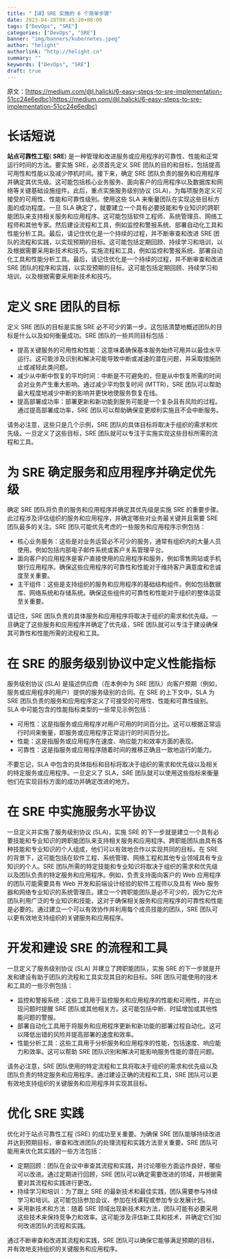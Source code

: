 ```yaml
---
title: "【译】SRE 实施的 6 个简单步骤"
date: 2023-04-28T08:45:20+08:00
tags: ["DevOps", "SRE"]
categories: ["DevOps", "SRE"]
banner: "img/banners/kubernetes.jpeg"
author: "helight"
authorlink: "http://helight.cn"
summary: ""
keywords: ["DevOps", "SRE"]
draft: true
---
```


原文：[https://medium.com/@l.halicki/6-easy-steps-to-sre-implementation-51cc24e6edbc](https://medium.com/@l.halicki/6-easy-steps-to-sre-implementation-51cc24e6edbc)

# 长话短说

**站点可靠性工程**( **SRE**) 是一种管理和改进服务或应用程序的可靠性、性能和正常运行时间的方法。要实施 SRE，必须首先定义 SRE 团队的目的和目标，包括提高可用性和性能以及减少停机时间。接下来，确定 SRE 团队负责的服务和应用程序并确定其优先级。这可能包括核心业务服务、面向客户的应用程序以及数据库和网络等关键基础设施组件。此后，重点实施服务级别协议 (SLA)，为每项服务定义可接受的可用性、性能和可靠性级别。使用这些 SLA 来衡量团队在实现这些目标方面的成功程度。一旦 SLA 确定了，就要建立一个具有必要技能和专业知识的跨职能团队来支持相关服务和应用程序。这可能包括软件工程师、系统管理员、网络工程师和其他专家。然后建设流程和工具，例如监控和警报系统、部署自动化工具和性能分析工具。最后，请记住优化是一个持续的过程，并不断审查和改进 SRE 团队的流程和实践，以实现预期的目标。这可能包括定期回顾、持续学习和培训，以及根据需要采用新技术和技巧。实施流程和工具，例如监控和警报系统、部署自动化工具和性能分析工具。最后，请记住优化是一个持续的过程，并不断审查和改进 SRE 团队的程序和实践，以实现预期的目标。这可能包括定期回顾、持续学习和培训，以及根据需要采用新技术和技巧。

# 定义 SRE 团队的目标

定义 SRE 团队的目标是实施 SRE 必不可少的第一步。这包括清楚地概述团队的目标是什么以及如何衡量成功。SRE 团队的一些共同目标包括：

-   提高关键服务的可用性和性能：这意味着确保基本服务始终可用并以最佳水平运行。这可能涉及识别和解决可能导致中断或减速的潜在问题，并采取措施防止或减轻此类问题。
-   减少从中断中恢复的平均时间：中断是不可避免的，但是从中恢复所需的时间会对业务产生重大影响。通过减少平均恢复时间 (MTTR)，SRE 团队可以帮助最大程度地减少中断的影响并更快地使服务恢复在线。
-   提高部署成功率：部署更新和新功能到服务可能是一个复杂且有风险的过程。通过提高部署成功率，SRE 团队可以帮助确保变更顺利实施且不会中断服务。

请务必注意，这些只是几个示例，SRE 团队的具体目标将取决于组织的需求和优先级。一旦定义了这些目标，SRE 团队就可以专注于实施实现这些目标所需的流程和工具。

# 为 SRE 确定服务和应用程序并确定优先级

确定 SRE 团队将负责的服务和应用程序并确定其优先级是实施 SRE 的重要步骤。此过程涉及评估组织的服务和应用程序，并确定哪些对业务最关键并且需要 SRE 团队最多的关注。SRE 团队可能优先考虑的一些服务和应用程序示例包括：

-   核心业务服务：这些是对业务运营必不可少的服务，通常有组织内的大量人员使用。例如包括内部电子邮件系统或客户关系管理平台。
-   面向客户的应用程序是客户直接使用的应用程序和服务，例如零售网站或手机银行应用程序。确保这些应用程序的可靠性和性能对于维持客户满意度和忠诚度至关重要。
-   主干组件：这些是支持组织的服务和应用程序的基础结构组件。例如包括数据库、网络系统和存储系统。确保这些组件的可靠性和性能对于组织的整体运营至关重要。

请记住，SRE 团队负责的具体服务和应用程序将取决于组织的需求和优先级。一旦确定了这些服务和应用程序并确定了优先级，SRE 团队就可以专注于建设确保其可靠性和性能所需的流程和工具。

# 在 SRE 的服务级别协议中定义性能指标

服务级别协议 (SLA) 是描述供应商（在本例中为 SRE 团队）向客户预期（例如，服务或应用程序的用户）提供的服务级别的合同。在 SRE 的上下文中，SLA 为 SRE 团队负责的服务和应用程序定义了可接受的可用性、性能和可靠性级别。SLA 中可能包含的性能指标类型的一些常见示例包括：

-   可用性：这是指服务或应用程序对用户可用的时间百分比。这可以根据正常运行时间来衡量，即服务或应用程序正常运行的时间百分比。
-   性能：这是指服务或应用程序在速度、响应能力和效率方面的表现。
-   可靠性：这是指服务或应用程序随着时间的推移正确且一致地运行的能力。

不要忘记，SLA 中包含的具体指标和目标将取决于组织的需求和优先级以及相关的特定服务或应用程序。一旦定义了 SLA，SRE 团队就可以使用这些指标来衡量他们在实现目标方面的成功并确定改进的地方。

# 在 SRE 中实施服务水平协议

一旦定义并实施了服务级别协议 (SLA)，实施 SRE 的下一步就是建立一个具有必要技能和专业知识的跨职能团队来支持相关服务和应用程序。跨职能团队由具有各种技能和专业知识的个人组成，他们可以有效地合作以实现共同的目标。在 SRE 的背景下，这可能包括在软件工程、系统管理、网络工程和其他专业领域具有专业知识的个人。SRE 团队所需的特定技能和专业知识将取决于组织的需求和优先级以及团队负责的特定服务和应用程序。例如，负责支持面向客户的 Web 应用程序的团队可能需要具有 Web 开发和前端设计经验的软件工程师以及具有 Web 服务器和网络专业知识的系统管理员。建立一个跨职能团队是必不可少的，因为它允许团队利用广泛的专业知识和技能，这对于确保相关服务和应用程序的可靠性和性能是必要的。通过建立一个可以有效协作并利用每个成员技能的团队，SRE 团队可以更有效地支持组织的关键服务和应用程序。

# 开发和建设 SRE 的流程和工具

一旦定义了服务级别协议 (SLA) 并建立了跨职能团队，实施 SRE 的下一步就是开发和建设有助于团队的流程和工具实现其目的和目标。SRE 团队可能使用的技术和工具的一些示例包括：

-   监控和警报系统：这些工具用于监控服务和应用程序的性能和可用性，并在出现问题时提醒 SRE 团队或其他相关方。这可能包括中断、时延增加或其他性能问题的警报。
-   部署自动化工具用于将服务和应用程序更新和新功能的部署过程自动化。这可以降低出错的风险并提高部署的速度和效率。
-   性能分析工具：这些工具用于分析服务和应用程序的性能，包括速度、响应能力和效率。这可以帮助 SRE 团队识别和解决可能影响服务性能的潜在问题。

请务必注意，SRE 团队使用的特定流程和工具将取决于组织的需求和优先级以及团队负责的特定服务和应用程序。通过建设正确的流程和工具，SRE 团队可以更有效地支持组织的关键服务和应用程序并实现其目标。

# 优化 SRE 实践

优化对于站点可靠性工程 (SRE) 的成功至关重要。为确保 SRE 团队能够持续改进并达到预期目标，审查和改进团队的处理流程和实践方法至关重要。SRE 团队可能用来优化其实践的一些方法包括：

-   定期回顾：团队在会议中审查其流程和实践，并讨论哪些方面运作良好，哪些可以改进。通过定期进行回顾，SRE 团队可以确定需要改进的领域，并根据需要对其流程和实践进行更改。
-   持续学习和培训：为了跟上 SRE 的最新技术和最佳实践，团队需要参与持续学习和培训。这可能包括参加会议、参加在线课程或参加专业发展计划。
-   采用新技术和方法：随着 SRE 领域出现新技术和方法，团队可能有必要采用这些技术来保持竞争力和效率。这可能涉及评估新工具和技术，并确定它们如何改进团队的流程和实践。

通过不断审查和改进其流程和实践，SRE 团队可以确保它能够满足预期的目标，并有效地支持组织的关键服务和应用程序。